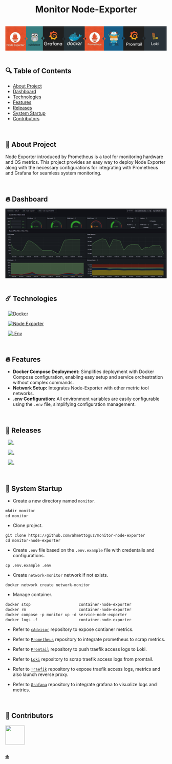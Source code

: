 <h1 id="top" align="center">Monitor Node-Exporter</h1>

<br>

<div align="center">
    <img width=auto src="assets/banner/banner.png">
</div>

<br>

## 🔍 Table of Contents

- [About Project](#intro)
- [Dashboard](#dashboard)
- [Technologies](#technologies)
- [Features](#features)
- [Releases](#releases)
- [System Startup](#system-startup)
- [Contributors](#contributors)

<br/>

<h2 id="intro">📌 About Project</h2>

Node Exporter introduced by Prometheus is a tool for monitoring hardware and OS metrics. This project provides an easy way to deploy Node Exporter along with the necessary configurations for integrating with Prometheus and Grafana for seamless system monitoring.

<br/>

<h2 id="dashboard">🔥 Dashboard</h2>

<div align="center">
    <img width=800 src="assets/dashboard/dashboard.png">
</div>

<br/>

<h2 id="technologies">☄️ Technologies</h2>

&nbsp; [![Docker](https://img.shields.io/badge/docker-%230db7ed.svg?style=for-the-badge&logo=docker&logoColor=white)](https://www.docker.com/)

&nbsp; [![Node Exporter](https://img.shields.io/badge/node_exporter-000000?style=for-the-badge&logo=prometheus&labelColor=000000)](https://prometheus.io/docs/guides/node-exporter)

&nbsp; [![.Env](https://img.shields.io/badge/.ENV-ECD53F.svg?style=for-the-badge&logo=dotenv&logoColor=black)](https://www.ibm.com/docs/bg/aix/7.2?topic=files-env-file)

<br/>

<h2 id="features">🔥 Features</h2>

- **Docker Compose Deployment:** Simplifies deployment with Docker Compose configuration, enabling easy setup and service orchestration without complex commands.
- **Network Setup:** Integrates Node-Exporter with other metric tool networks.
- **.env Configuration:** All environment variables are easily configurable using the `.env` file, simplifying configuration management.

<br/>

<h2 id="releases">🚢 Releases</h2>

&nbsp; [![.](https://img.shields.io/badge/1.2.0-233838?style=flat&label=version&labelColor=111727&color=1181A1)](https://github.com/ahmettoguz/monitor-node-exporter/tree/v1.2.0)

&nbsp; [![.](https://img.shields.io/badge/1.1.0-233838?style=flat&label=version&labelColor=111727&color=1181A1)](https://github.com/ahmettoguz/monitor-node-exporter/tree/v1.1.0)

&nbsp; [![.](https://img.shields.io/badge/1.0.0-233838?style=flat&label=version&labelColor=111727&color=1181A1)](https://github.com/ahmettoguz/monitor-node-exporter/tree/v1.0.0)

<br/>

<h2 id="system-startup">🚀 System Startup</h2>

- Create a new directory named `monitor`.

```
mkdir monitor
cd monitor
```

- Clone project.

```
git clone https://github.com/ahmettoguz/monitor-node-exporter
cd monitor-node-exporter
```

- Create `.env` file based on the `.env.example` file with credentails and configurations.

```
cp .env.example .env
```

- Create `network-monitor` network if not exists.

```
docker network create network-monitor
```

- Manage container.

```
docker stop                     container-node-exporter
docker rm                       container-node-exporter
docker compose -p monitor up -d service-node-exporter
docker logs -f                  container-node-exporter
```

- Refer to [`cAdvisor`](https://github.com/ahmettoguz/monitor-cadvisor) repository to expose contianer metrics.

- Refer to [`Prometheus`](https://github.com/ahmettoguz/monitor-prometheus) repository to integrate prometheus to scrap metrics.

- Refer to [`Promtail`](https://github.com/ahmettoguz/monitor-promtail) repository to push traefik access logs to Loki.

- Refer to [`Loki`](https://github.com/ahmettoguz/monitor-loki) repository to scrap traefik access logs from promtail.

- Refer to [`Traefik`](https://github.com/ahmettoguz/proxy-traefik) repository to expose traefik access logs, metrics and also launch reverse proxy.

- Refer to [`Grafana`](https://github.com/ahmettoguz/monitor-grafana) repository to integrate grafana to visualize logs and metrics.

<br/>

<h2 id="contributors">👥 Contributors</h2>

<a href="https://github.com/ahmettoguz" target="_blank"><img width=60 height=60 src="https://avatars.githubusercontent.com/u/101711642?v=4"></a>

### [🔝](#top)
